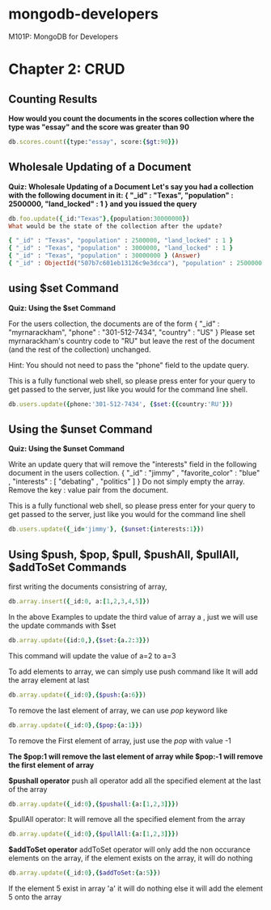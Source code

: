 mongodb-developers
==================

M101P: MongoDB for Developers


Chapter 2: CRUD
==============
Counting Results
---------------
**How would you count the documents in the scores collection where the type was "essay" and the score was greater than 90**

```ruby
db.scores.count({type:"essay", score:{$gt:90}})
```
Wholesale Updating of a Document
-------------------------------

**Quiz: Wholesale Updating of a Document
Let's say you had a collection with the following document in it:
{ "_id" : "Texas", "population" : 2500000, "land_locked" : 1 }
and you issued the query**

```ruby
db.foo.update({_id:"Texas"},{population:30000000})
What would be the state of the collection after the update?

{ "_id" : "Texas", "population" : 2500000, "land_locked" : 1 }
{ "_id" : "Texas", "population" : 3000000, "land_locked" : 1 }
{ "_id" : "Texas", "population" : 30000000 } (Answer)
{ "_id" : ObjectId("507b7c601eb13126c9e3dcca"), "population" : 2500000 }
```

using $set Command
-------------------
**Quiz: Using the $set Command**

For the users collection, the documents are of the form
{
	"_id" : "myrnarackham",
	"phone" : "301-512-7434",
	"country" : "US"
}
Please set myrnarackham's country code to "RU" but leave the rest of the document (and the rest of the collection) unchanged. 

Hint: You should not need to pass the "phone" field to the update query. 

This is a fully functional web shell, so please press enter for your query to get passed to the server, just like you would for the command line shell.

```ruby
db.users.update({phone:'301-512-7434', {$set:{{country:'RU'}})
```
Using the $unset Command
-----------------------
**Quiz: Using the $unset Command**

Write an update query that will remove the "interests" field in the following document in the users collection.
{ 
    "_id" : "jimmy" , 
    "favorite_color" : "blue" , 
    "interests" : [ "debating" , "politics" ] 
}
Do not simply empty the array. Remove the key : value pair from the document. 

This is a fully functional web shell, so please press enter for your query to get passed to the server, just like you would for the command line shell

```ruby
db.users.update({_id='jimmy'}, {$unset:{interests:1}})
```

Using $push, $pop, $pull, $pushAll, $pullAll, $addToSet Commands
----------------------------------------------------------------

first writing the documents consistring of array, 
```ruby
db.array.insert({_id:0, a:[1,2,3,4,5]})
```
In the above Examples to update the third value of array a , just we will use the update commands with $set
```ruby
db.array.update({id:0,},{$set:{a.2:3}})
``` 
This command will update the value of a=2 to a=3

To add elements to array, we can simply use push command
like It will add the array element at last 
```ruby
db.array.update({_id:0},{$push:{a:6}})
```
To remove the last element of array, we can use *pop* keyword
like
```ruby
db.array.update({_id:0},{$pop:{a:1}})
```

To remove the First element of array, just use the *pop* with value -1

**The $pop:1 will remove the last element of array while $pop:-1 will remove the first element of array**

**$pushall operator**
push all operator add all the specified element at the last of the array
```ruby
db.array.update({_id:0},{$pushall:{a:[1,2,3]}})
```

$pullAll operator: It will remove all the specified element from the array

```ruby
db.array.update({_id:0},{$pullAll:{a:[1,2,3]}})
```

**$addToSet operator**
addToSet operator will only add the non occurance elements on the array, if the element exists on the array, it will do nothing
```ruby
db.array.update({_id:0},{$addToSet:{a:5}})
```
If the element 5 exist in array 'a' it will do nothing else it will add the element 5 onto the array


